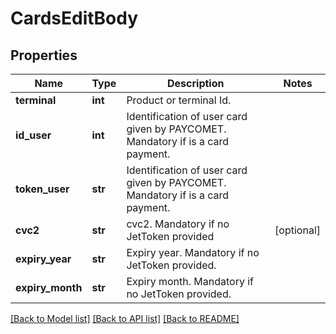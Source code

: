 # CardsEditBody

## Properties
Name | Type | Description | Notes
------------ | ------------- | ------------- | -------------
**terminal** | **int** | Product or terminal Id. | 
**id_user** | **int** | Identification of user card given by PAYCOMET. Mandatory if is a card payment. | 
**token_user** | **str** | Identification of user card given by PAYCOMET. Mandatory if is a card payment. | 
**cvc2** | **str** | cvc2. Mandatory if no JetToken provided | [optional] 
**expiry_year** | **str** | Expiry year.   Mandatory if no JetToken provided. | 
**expiry_month** | **str** | Expiry month.  Mandatory if no JetToken provided. | 

[[Back to Model list]](../README.md#documentation-for-models) [[Back to API list]](../README.md#documentation-for-api-endpoints) [[Back to README]](../README.md)

